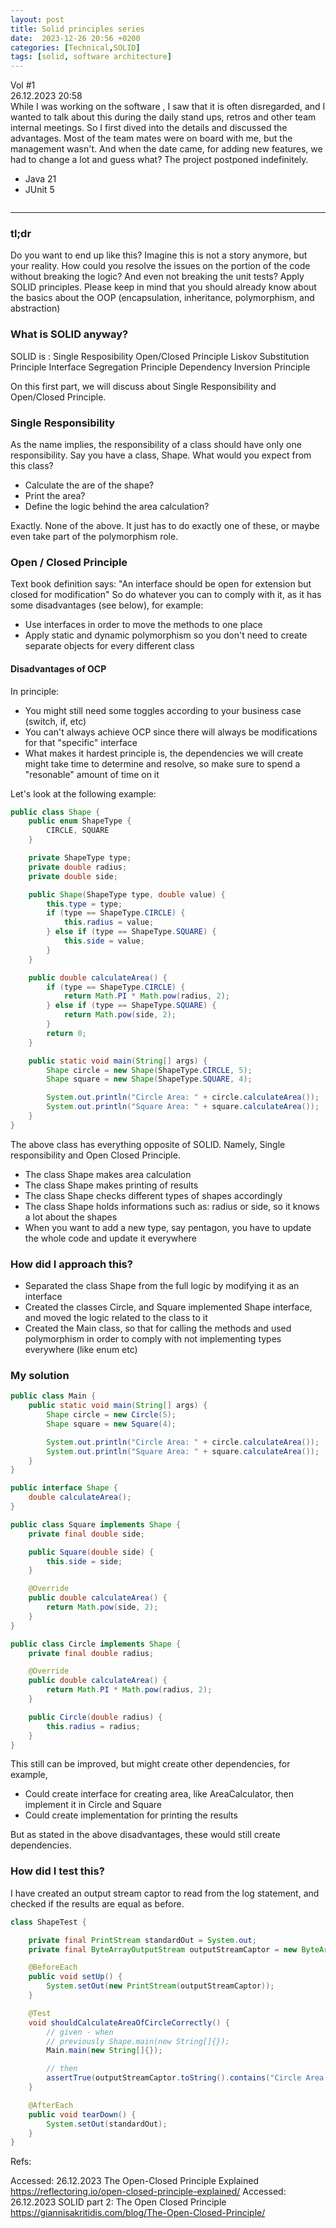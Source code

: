 ```yaml
---
layout: post
title: Solid principles series
date:  2023-12-26 20:56 +0200
categories: [Technical,SOLID]
tags: [solid, software architecture]
---
```

<div class="header">
	<div class="row">
		<div class="column">
			<div class="volume_title">Vol #1</div>
		</div>
	</div>
	<div class="row"> 
		<div class="column">
			<div class="last_updated">26.12.2023 20:58</div>
		</div>
	</div>
	<div class="row">
		<div class="column">
			<div class="summary">
				While I was working on the software , I saw that it is often disregarded, and I wanted to talk about this during the daily stand ups, retros and other team internal meetings. So I first dived into the details and discussed the advantages. Most of the team mates were on board with me, but 
                the management wasn't. And when the date came, for adding new features, we had to change a lot and guess what? The project postponed indefinitely. 
			</div>
		</div>
	</div>
</div>
<div class="content">
	<div class="row">
		<div class="column">
			<div class="technologies_used">
				<ul class="technology_list">
					<li class="technology">Java 21</li>
					<li class="technology">JUnit 5</li>
				</ul>
			</div>
		</div>
	</div>
	<hr>
</div>

### tl;dr 
Do you want to end up like this? Imagine this is not a story anymore, but your reality. How could you resolve the issues on the portion of the code without breaking the logic? And even not breaking the unit tests? Apply SOLID principles. Please keep in mind that you should already know about the basics about the OOP (encapsulation, inheritance, polymorphism, and abstraction)

### What is SOLID anyway?
SOLID is :
Single Resposibility
Open/Closed Principle
Liskov Substitution Principle
Interface Segregation Principle
Dependency Inversion Principle

On this first part, we will discuss about Single Responsibility and Open/Closed Principle.

### Single Responsibility
As the name implies, the responsibility of a class should have only one responsibility. 
Say you have a class, Shape. What would you expect from this class? 
<ul>
    <li>Calculate the are of the shape?</li>
    <li>Print the area?</li>
    <li>Define the logic behind the area calculation?</li>
</ul>

Exactly. None of the above. It just has to do exactly one of these, or maybe even take part of the polymorphism role.

### Open / Closed Principle
Text book definition says: "An interface should be open for extension but closed for modification"
So do whatever you can to comply with it, as it has some disadvantages (see below), for example:
<ul>
    <li>Use interfaces in order to move the methods to one place</li>
    <li>Apply static and dynamic polymorphism so you don't need to create separate objects for every different class</li>
</ul>

#### Disadvantages of OCP
In principle:
<ul>
    <li>You might still need some toggles according to your business case (switch, if, etc)</li>
    <li>You can't always achieve OCP since there will always be modifications for that "specific" interface</li>
    <li>What makes it hardest principle is, the dependencies we will create might take time to determine and resolve, so make sure to spend a "resonable" amount of time on it</li>
</ul>

Let's look at the following example:
```java
public class Shape {
    public enum ShapeType {
        CIRCLE, SQUARE
    }

    private ShapeType type;
    private double radius;
    private double side;

    public Shape(ShapeType type, double value) {
        this.type = type;
        if (type == ShapeType.CIRCLE) {
            this.radius = value;
        } else if (type == ShapeType.SQUARE) {
            this.side = value;
        }
    }

    public double calculateArea() {
        if (type == ShapeType.CIRCLE) {
            return Math.PI * Math.pow(radius, 2);
        } else if (type == ShapeType.SQUARE) {
            return Math.pow(side, 2);
        }
        return 0;
    }

    public static void main(String[] args) {
        Shape circle = new Shape(ShapeType.CIRCLE, 5);
        Shape square = new Shape(ShapeType.SQUARE, 4);

        System.out.println("Circle Area: " + circle.calculateArea());
        System.out.println("Square Area: " + square.calculateArea());
    }
}
```

The above class has everything opposite of SOLID. Namely, Single responsibility and Open Closed Principle.
<ul>
    <li>The class Shape makes area calculation</li>
    <li>The class Shape makes printing of results</li>
    <li>The class Shape checks different types of shapes accordingly</li>
    <li>The class Shape holds informations such as: radius or side, so it knows a lot about the shapes</li>
    <li>When you want to add a new type, say pentagon, you have to update the whole code and update it everywhere</li>
</ul>


### How did I approach this?
<ul>
    <li>Separated the class Shape from the full logic by modifying it as an interface</li>
    <li>Created the classes Circle, and Square implemented Shape interface, and moved the logic related to the class to it</li>
    <li>Created the Main class, so that for calling the methods and used polymorphism in order to comply with not implementing types everywhere (like enum etc)</li>
</ul>

### My solution
```java
public class Main {
    public static void main(String[] args) {
        Shape circle = new Circle(5);
        Shape square = new Square(4);

        System.out.println("Circle Area: " + circle.calculateArea());
        System.out.println("Square Area: " + square.calculateArea());
    }
}
```

```java
public interface Shape {
    double calculateArea();
}
```

```java
public class Square implements Shape {
    private final double side;

    public Square(double side) {
        this.side = side;
    }

    @Override
    public double calculateArea() {
        return Math.pow(side, 2);
    }
}
```

```java
public class Circle implements Shape {
    private final double radius;

    @Override
    public double calculateArea() {
        return Math.PI * Math.pow(radius, 2);
    }

    public Circle(double radius) {
        this.radius = radius;
    }
}
```

This still can be improved, but might create other dependencies, for example,
<ul>
    <li>Could create interface for creating area, like AreaCalculator, then implement it in Circle and Square</li>
    <li>Could create implementation for printing the results</li>
</ul>
But as stated in the above disadvantages, these would still create dependencies.

### How did I test this?
I have created an output stream captor to read from the log statement, and checked if the results are equal as before.

```java
class ShapeTest {

    private final PrintStream standardOut = System.out;
    private final ByteArrayOutputStream outputStreamCaptor = new ByteArrayOutputStream();

    @BeforeEach
    public void setUp() {
        System.setOut(new PrintStream(outputStreamCaptor));
    }

    @Test
    void shouldCalculateAreaOfCircleCorrectly() {
        // given - when
        // previously Shape.main(new String[]{});
        Main.main(new String[]{});

        // then
        assertTrue(outputStreamCaptor.toString().contains("Circle Area: 78.53981633974483"));
    }

    @AfterEach
    public void tearDown() {
        System.setOut(standardOut);
    }
}
```

Refs:

Accessed: 26.12.2023 The Open-Closed Principle Explained https://reflectoring.io/open-closed-principle-explained/
Accessed: 26.12.2023 SOLID part 2: The Open Closed Principle https://giannisakritidis.com/blog/The-Open-Closed-Principle/


